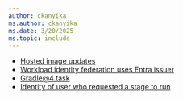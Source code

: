 ```yaml
---
author: ckanyika
ms.author: ckanyika
ms.date: 3/20/2025
ms.topic: include
---
```


- [Hosted image updates](#hosted-image-updates)
- [Workload identity federation uses Entra issuer](#workload-identity-federation-uses-entra-issuer)
- [Gradle@4 task](#gradle4-task)
- [Identity of user who requested a stage to run](#identity-of-user-who-requested-a-stage-to-run)


